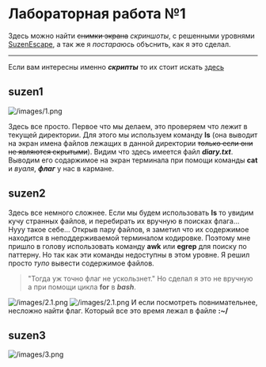 # Лабораторная работа №1 #

Здесь можно найти ~~снимки экрана~~ *скриншоты*, с решенными уровнями [SuzenEscape](https://github.com/bykvaadm/SuzenEscape), а так же я *постараюсь* объснить, как я это сделал.

---

Если вам интересны именно ***скрипты*** то их стоит искать [здесь](https://github.com/sergo2048/OS-lab/tree/master/lab3)

## suzen1 ##

![/images/1.png](https://github.com/sergo2048/OS-lab/blob/master/lab1/images/1.png)

Здесь все просто. Первое что мы делаем, это проверяем что лежит в текущей директории. Для этого мы используем команду **ls** (она выводит на экран имена файлов лежащих в данной директории ~~только если они не являются скрытыми~~). Видим что здесь имеется файл ***diary.txt***. Выводим его содаржимое на экран терминала при помощи команды **cat** и *вуаля*, ***флаг*** у нас в кармане.

## suzen2 ##

Здесь все немного сложнее. Если мы будем использовать **ls** то увидим кучу странных файлов, и перебирать их вручную в поисках флага... Нууу такое себе... Открыв пару файлов, я заметил что их содержимое находится в неподдерживаемой терминалом кодировке. Поэтому мне пришло в голову использовать команду **awk** или **egrep** для поиску по паттерну. Но так как эти команды недоступны в этом уровне. Я решил просто *тупо* вывести содержимое файлов.
> "Тогда уж точно флаг не ускользнет."
Но сделал я это не вручную а при помощи цикла **for** в ***bash***.

![/images/2.1.png](https://github.com/sergo2048/OS-lab/blob/master/lab1/images/2.1.png)
![/images/2.1.png](https://github.com/sergo2048/OS-lab/blob/master/lab1/images/2.2.png)
И если посмотреть повнимательнее, несложно найти флаг. Который все это время лежал в файле **:~/**

## suzen3 ##

![/images/3.png](https://github.com/sergo2048/OS-lab/blob/master/lab1/images/3.png)
